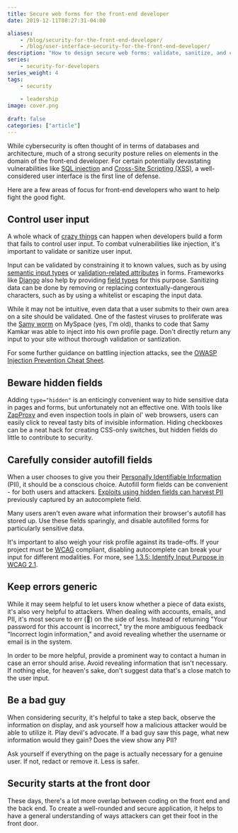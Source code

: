 ```yaml
---
title: Secure web forms for the front-end developer
date: 2019-12-11T08:27:31-04:00

aliases:
    - /blog/security-for-the-front-end-developer/
    - /blog/user-interface-security-for-the-front-end-developer/
description: "How to design secure web forms: validate, sanitize, and control."
series:
    - security-for-developers
series_weight: 4
tags:
    - security
    
    - leadership
image: cover.png
 
draft: false
categories: ["article"]
---
```


While cybersecurity is often thought of in terms of databases and architecture, much of a strong security posture relies on elements in the domain of the front-end developer. For certain potentially devastating vulnerabilities like [SQL injection](https://owasp.org/www-project-top-ten/OWASP_Top_Ten_2017/Top_10-2017_A1-Injection) and [Cross-Site Scripting (XSS)](https://owasp.org/www-project-top-ten/OWASP_Top_Ten_2017/Top_10-2017_A7-Cross-Site_Scripting_(XSS)), a well-considered user interface is the first line of defense.

Here are a few areas of focus for front-end developers who want to help fight the good fight.

## Control user input

A whole whack of [crazy things](/blog/sql-injection-and-xss-what-white-hat-hackers-know-about-trusting-user-input/) can happen when developers build a form that fails to control user input. To combat vulnerabilities like injection, it's important to validate or sanitize user input.

Input can be validated by constraining it to known values, such as by using [semantic input types](https://developer.mozilla.org/en-US/docs/Web/Guide/HTML/HTML5/Constraint_validation#Semantic_input_types) or [validation-related attributes](https://developer.mozilla.org/en-US/docs/Web/Guide/HTML/HTML5/Constraint_validation#Validation-related_attributes) in forms. Frameworks like [Django](https://www.djangoproject.com/) also help by providing [field types](https://docs.djangoproject.com/en/3.0/ref/models/fields/#field-types) for this purpose. Sanitizing data can be done by removing or replacing contextually-dangerous characters, such as by using a whitelist or escaping the input data.

While it may not be intuitive, even data that a user submits to their own area on a site should be validated. One of the fastest viruses to proliferate was the [Samy worm](https://en.wikipedia.org/wiki/Samy_(computer_worm)) on MySpace (yes, I'm old), thanks to code that Samy Kamkar was able to inject into his own profile page. Don't directly return any input to your site without thorough validation or santization.

For some further guidance on battling injection attacks, see the [OWASP Injection Prevention Cheat Sheet](https://github.com/OWASP/CheatSheetSeries/blob/master/cheatsheets/Injection_Prevention_Cheat_Sheet.md).

## Beware hidden fields

Adding `type="hidden"` is an enticingly convenient way to hide sensitive data in pages and forms, but unfortunately not an effective one. With tools like [ZapProxy](https://www.zaproxy.org/) and even inspection tools in plain ol' web browsers, users can easily click to reveal tasty bits of invisible information. Hiding checkboxes can be a neat hack for creating CSS-only switches, but hidden fields do little to contribute to security.

## Carefully consider autofill fields

When a user chooses to give you their [Personally Identifiable Information](https://en.wikipedia.org/wiki/Personal_data) (PII), it should be a conscious choice. Autofill form fields can be convenient - for both users and attackers. [Exploits using hidden fields can harvest PII](https://freedom-to-tinker.com/2017/12/27/no-boundaries-for-user-identities-web-trackers-exploit-browser-login-managers/) previously captured by an autocomplete field.

Many users aren't even aware what information their browser's autofill has stored up. Use these fields sparingly, and disable autofilled forms for particularly sensitive data.

It's important to also weigh your risk profile against its trade-offs. If your project must be [WCAG](https://www.w3.org/WAI/standards-guidelines/wcag/) compliant, disabling autocomplete can break your input for different modalities. For more, see [1.3.5: Identify Input Purpose in WCAG 2.1](https://www.w3.org/WAI/WCAG21/Understanding/identify-input-purpose.html).

## Keep errors generic

While it may seem helpful to let users know whether a piece of data exists, it's also very helpful to attackers. When dealing with accounts, emails, and PII, it's most secure to err (🥁) on the side of less. Instead of returning "Your password for this account is incorrect," try the more ambiguous feedback "Incorrect login information," and avoid revealing whether the username or email is in the system.

In order to be more helpful, provide a prominent way to contact a human in case an error should arise. Avoid revealing information that isn't necessary. If nothing else, for heaven's sake, don't suggest data that's a close match to the user input.

## Be a bad guy

When considering security, it's helpful to take a step back, observe the information on display, and ask yourself how a malicious attacker would be able to utilize it. Play devil's advocate. If a bad guy saw this page, what new information would they gain? Does the view show any PII?

Ask yourself if everything on the page is actually necessary for a genuine user. If not, redact or remove it. Less is safer.

## Security starts at the front door

These days, there's a lot more overlap between coding on the front end and the back end. To create a well-rounded and secure application, it helps to have a general understanding of ways attackers can get their foot in the front door.
